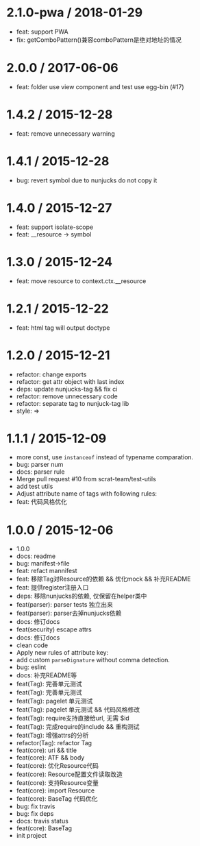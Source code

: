 
2.1.0-pwa / 2018-01-29
==================

  * feat: support PWA
  * fix: getComboPattern()兼容comboPattern是绝对地址的情况

2.0.0 / 2017-06-06
==================

  * feat: folder use view component  and test use egg-bin (#17)

1.4.2 / 2015-12-28
==================

  * feat: remove unnecessary warning

1.4.1 / 2015-12-28
==================

  * bug: revert symbol due to nunjucks do not copy it

1.4.0 / 2015-12-27
==================

  * feat: support isolate-scope
  * feat: __resource -> symbol

1.3.0 / 2015-12-24
==================

  * feat: move resource to context.ctx.__resource

1.2.1 / 2015-12-22
==================

  * feat: html tag will output doctype

1.2.0 / 2015-12-21
==================

  * refactor: change exports
  * refactor: get attr object with last index
  * deps: update nunjucks-tag && fix ci
  * refactor: remove unnecessary code
  * refactor: separate tag to nunjuck-tag lib
  * style: =>

1.1.1 / 2015-12-09
==================

  * more const, use `instanceof` instead of typename comparation.
  * bug: parser num
  * docs: parser rule
  * Merge pull request #10 from scrat-team/test-utils
  * add test utils
  * Adjust attribute name of tags with following rules:
  * feat: 代码风格优化

1.0.0 / 2015-12-06
==================

  * 1.0.0
  * docs: readme
  * bug: manifest->file
  * feat: refact mannifest
  * feat: 移除Tag对Resource的依赖 && 优化mock && 补充README
  * feat: 提供register注册入口
  * deps: 移除nunjucks的依赖, 仅保留在helper类中
  * feat(parser): parser tests 独立出来
  * feat(parser): parser去掉nunjucks依赖
  * docs: 修订docs
  * feat(security) escape attrs
  * docs: 修订docs
  * clean code
  * Apply new rules of attribute key:
  * add custom `parseDignature` without comma detection.
  * bug: eslint
  * docs: 补充README等
  * feat(Tag): 完善单元测试
  * feat(Tag): 完善单元测试
  * feat(Tag): pagelet 单元测试
  * feat(Tag): pagelet 单元测试 && 代码风格修改
  * feat(Tag): require支持直接给url, 无需 $id
  * feat(Tag): 完成require的include && 重构测试
  * feat(Tag): 增强attrs的分析
  * refactor(Tag): refactor Tag
  * feat(core): uri && title
  * feat(core): ATF && body
  * feat(core): 优化Resource代码
  * feat(core): Resource配置文件读取改造
  * feat(core): 支持Resource变量
  * feat(core): import Resource
  * feat(core): BaseTag 代码优化
  * bug: fix travis
  * bug: fix deps
  * docs: travis status
  * feat(core): BaseTag
  * init project
